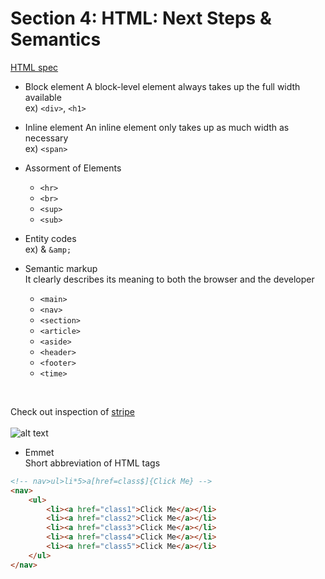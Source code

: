 # Section 4: HTML: Next Steps & Semantics

[HTML spec](https://html.spec.whatwg.org/)

- Block element
A block-level element always takes up the full width available <br>
ex) `<div>`, `<h1>`
- Inline element
An inline element only takes up as much width as necessary <br>
ex) `<span>`

- Assorment of Elements
  - `<hr>`
  - `<br>`
  - `<sup>`
  - `<sub>`

- Entity codes <br>
ex) & `&amp;` 

- Semantic markup <br>
It clearly describes its meaning to both the browser and the developer
  - `<main>`
  - `<nav>`
  - `<section>`
  - `<article>`
  - `<aside>`
  - `<header>`
  - `<footer>`
  - `<time>`
<br>

Check out inspection of [stripe](https://stripe.com/au?utm_campaign=908244709&utm_medium=cpc&utm_source=google&utm_content=275967210945&utm_term=stripe&utm_matchtype=e&utm_adposition=&utm_device=c&gclid=Cj0KCQiAoNWOBhCwARIsAAiHnEg07hl3elU3QzoRg-1SKv7QlfuuzaodsVM2v9-Er9zWF5A0Mo4WXbgaAoaTEALw_wcB)
<br>
<br>
![alt text](https://www.w3schools.com/html/img_sem_elements.gif) 

- Emmet
<br>Short abbreviation of HTML tags
```html
<!-- nav>ul>li*5>a[href=class$]{Click Me} -->
<nav>
    <ul>
        <li><a href="class1">Click Me</a></li>
        <li><a href="class2">Click Me</a></li>
        <li><a href="class3">Click Me</a></li>
        <li><a href="class4">Click Me</a></li>
        <li><a href="class5">Click Me</a></li>
    </ul>
</nav>
```


